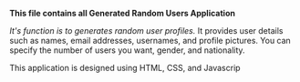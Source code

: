 **This file contains all Generated Random Users Application**

*It's function is to generates random user profiles.* 
It provides user details such as names, email addresses, usernames, and profile pictures. 
You can specify the number of users you want, gender, and nationality.

This application is designed using HTML, CSS, and Javascrip
